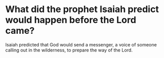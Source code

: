 # What did the prophet Isaiah predict would happen before the Lord came?

Isaiah predicted that God would send a messenger, a voice of someone calling out in the wilderness, to prepare the way of the Lord.
